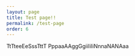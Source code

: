 ```yaml
---
layout: page
title: Test page!!
permalink: /test-page
order: 6
---
```


TtTteeEeSssTttT PppaaAAggGgiiIiIiNnnaNANAaa
